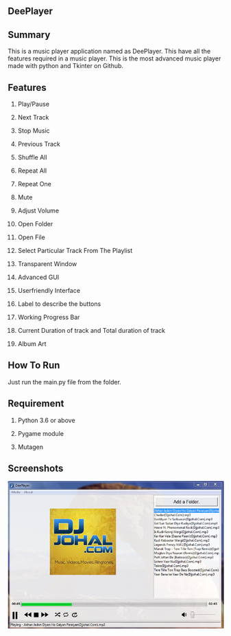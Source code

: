 ## DeePlayer

## Summary

This is a music player application named as DeePlayer. This have all the features required in a music player. This is the most advanced music player made with python and Tkinter on Github.


## Features

1. Play/Pause

2. Next Track

3. Stop Music

4. Previous Track

5. Shuffle All

6. Repeat All

7. Repeat One

8. Mute

9. Adjust Volume

10. Open Folder

11. Open File

12. Select Particular Track From The Playlist

13. Transparent Window

14. Advanced GUI

15. Userfriendly Interface

16. Label to describe the buttons

17. Working Progress Bar

18. Current Duration of track and Total duration of track

19. Album Art


## How To Run

Just run the main.py file from the folder.


## Requirement

1. Python 3.6 or above

2. Pygame module

3. Mutagen

## Screenshots
![image](screenshot/1.PNG)
